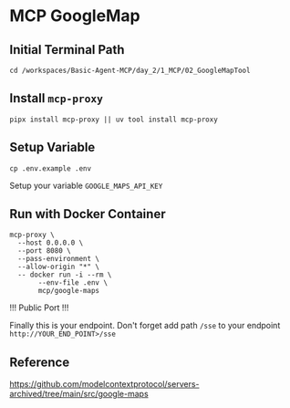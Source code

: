 # MCP GoogleMap
## Initial Terminal Path
```cd /workspaces/Basic-Agent-MCP/day_2/1_MCP/02_GoogleMapTool```

## Install `mcp-proxy`
```pipx install mcp-proxy || uv tool install mcp-proxy```

## Setup Variable
```cp .env.example .env```

Setup your variable
`GOOGLE_MAPS_API_KEY` 

## Run with Docker Container
```
mcp-proxy \
  --host 0.0.0.0 \
  --port 8080 \
  --pass-environment \
  --allow-origin "*" \
  -- docker run -i --rm \
       --env-file .env \
       mcp/google-maps
```

!!! Public Port !!!

Finally this is your endpoint. Don't forget add path `/sse` to your endpoint
`http://YOUR_END_POINT>/sse`

## Reference
https://github.com/modelcontextprotocol/servers-archived/tree/main/src/google-maps